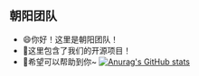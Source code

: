 ## 朝阳团队
- 😄你好！这里是朝阳团队！
- 🎉这里包含了我们的开源项目！
- 🎈希望可以帮助到你~
[![Anurag's GitHub stats](chaoyang-readme-kqivfcpy6-chaoyang-team.vercel.app/api?username=chaoyang-team)]([https://github.com/anuraghazra/github-readme-stats](http://cyyx.tds1.tdsapps.cn/))
